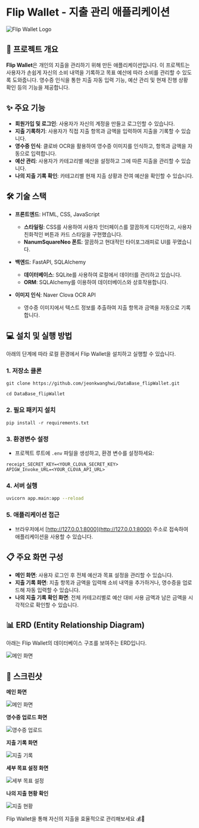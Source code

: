 # Flip Wallet - 지출 관리 애플리케이션

![Flip Wallet Logo](app/static/assets/icons/logo.png)

## 📌 프로젝트 개요

**Flip Wallet**은 개인의 지출을 관리하기 위해 만든 애플리케이션입니다. 이 프로젝트는 사용자가 손쉽게 자신의 소비 내역을 기록하고 목표 예산에 따라 소비를 관리할 수 있도록 도와줍니다. 영수증 인식을 통한 지출 자동 입력 기능, 예산 관리 및 현재 진행 상황 확인 등의 기능을 제공합니다.

## ✨ 주요 기능

- **회원가입 및 로그인**: 사용자가 자신의 계정을 만들고 로그인할 수 있습니다.
- **지출 기록하기**: 사용자가 직접 지출 항목과 금액을 입력하여 지출을 기록할 수 있습니다.
- **영수증 인식**: 클로바 OCR을 활용하여 영수증 이미지를 인식하고, 항목과 금액을 자동으로 입력합니다.
- **예산 관리**: 사용자가 카테고리별 예산을 설정하고 그에 따른 지출을 관리할 수 있습니다.
- **나의 지출 기록 확인**: 카테고리별 현재 지출 상황과 잔여 예산을 확인할 수 있습니다.

## 🛠️ 기술 스택

- **프론트엔드**: HTML, CSS, JavaScript
  - **스타일링**: CSS를 사용하여 사용자 인터페이스를 깔끔하게 디자인하고, 사용자 친화적인 버튼과 카드 스타일을 구현했습니다.
  - **NanumSquareNeo 폰트**: 깔끔하고 현대적인 타이포그래피로 UI를 꾸몄습니다.

- **백엔드**: FastAPI, SQLAlchemy
  - **데이터베이스**: SQLite를 사용하여 로컬에서 데이터를 관리하고 있습니다.
  - **ORM**: SQLAlchemy를 이용하여 데이터베이스와 상호작용합니다.

- **이미지 인식**: Naver Clova OCR API
  - 영수증 이미지에서 텍스트 정보를 추출하여 지출 항목과 금액을 자동으로 기록합니다.

## 💻 설치 및 실행 방법

아래의 단계에 따라 로컬 환경에서 Flip Wallet을 설치하고 실행할 수 있습니다.

### 1. 저장소 클론
```
git clone https://github.com/jeonkwanghwi/DataBase_flipWallet.git
```
```
cd DataBase_flipWallet
```

### 2. 필요 패키지 설치
```
pip install -r requirements.txt
```

### 3. 환경변수 설정
- 프로젝트 루트에 `.env` 파일을 생성하고, 환경 변수를 설정하세요:
```
receipt_SECRET_KEY=<YOUR_CLOVA_SECRET_KEY>
APIGW_Invoke_URL=<YOUR_CLOVA_API_URL>
```

### 4. 서버 실행
```bash
uvicorn app.main:app --reload
```

### 5. 애플리케이션 접근
- 브라우저에서 [http://127.0.0.1:8000](http://127.0.0.1:8000) 주소로 접속하여 애플리케이션을 사용할 수 있습니다.

## 📋 주요 화면 구성

- **메인 화면**: 사용자 로그인 후 전체 예산과 목표 설정을 관리할 수 있습니다.
- **지출 기록 화면**: 지출 항목과 금액을 입력해 소비 내역을 추가하거나, 영수증을 업로드해 자동 입력할 수 있습니다.
- **나의 지출 기록 확인 화면**: 전체 카테고리별로 예산 대비 사용 금액과 남은 금액을 시각적으로 확인할 수 있습니다.


## 📊 ERD (Entity Relationship Diagram)

아래는 Flip Wallet의 데이터베이스 구조를 보여주는 ERD입니다.

![메인 화면](app/static/screenshots/FW-ERD.png)

## 📸 스크린샷

**메인 화면**

![메인 화면](app/static/screenshots/main.png)


**영수증 업로드 화면**

![영수증 업로드](app/static/screenshots/receipt.png)


**지출 기록 화면**

![지출 기록](app/static/screenshots/record.png)


**세부 목표 설정 화면**

![세부 목표 설정](app/static/screenshots/set.png)


**나의 지출 현황 확인**

![지출 현황](app/static/screenshots/show.png)


Flip Wallet을 통해 자신의 지출을 효율적으로 관리해보세요 💰🚀

